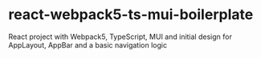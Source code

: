 # react-webpack5-ts-mui-boilerplate
React project with Webpack5, TypeScript, MUI and initial design for AppLayout, AppBar and a basic navigation logic
